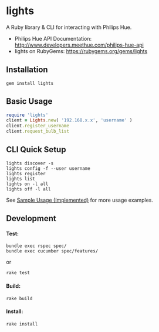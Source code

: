 lights
========
A Ruby library & CLI for interacting with Philips Hue.

* Philips Hue API Documentation: http://www.developers.meethue.com/philips-hue-api
* lights on RubyGems: https://rubygems.org/gems/lights

Installation
----
```
gem install lights 
```

Basic Usage
-----
```ruby
require 'lights'
client = Lights.new( '192.168.x.x', 'username' )
client.register_username
client.request_bulb_list
```

CLI Quick Setup
----

```
lights discover -s
lights config -f --user username
lights register
lights list
lights on -l all
lights off -l all
```

See [Sample Usage (Implemented)](https://github.com/turnerba/lights/wiki/Sample-Usage-(Implemented)) for more usage examples.

Development
-----
#### Test:
```
bundle exec rspec spec/
bundle exec cucumber spec/features/
```
or
```
rake test
```

#### Build:
```
rake build
```

#### Install:
```
rake install
```
